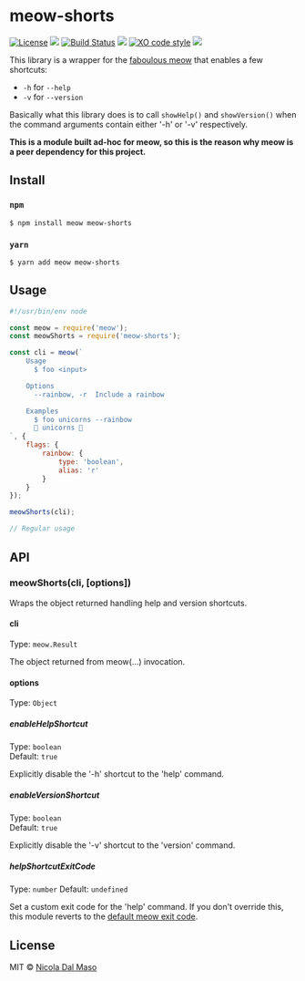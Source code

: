 # meow-shorts

[![License](https://img.shields.io/github/license/niktekusho/meow-shorts.svg?style=flat)](./LICENSE)
[![](https://img.shields.io/npm/v/meow-shorts.svg)](https://www.npmjs.com/package/meow-shorts)
[![Build Status](https://travis-ci.org/niktekusho/meow-shorts.svg?branch=master)](https://travis-ci.org/niktekusho/meow-shorts)
[![](https://img.shields.io/node/v/meow-shorts.svg)](https://www.npmjs.com/package/meow-shorts)
[![XO code style](https://img.shields.io/badge/code_style-XO-5ed9c7.svg)](https://github.com/sindresorhus/xo)
[![](https://img.shields.io/bundlephobia/minzip/meow-shorts.svg)](https://bundlephobia.com/result?p=meow-shorts)

This library is a wrapper for the [faboulous meow](https://github.com/sindresorhus/meow) that enables a few shortcuts:

-  `-h` for ``--help``
-  `-v` for ``--version``

Basically what this library does is to call `showHelp()` and `showVersion()` when the command arguments contain either '-h' or '-v' respectively.

**This is a module built ad-hoc for meow, so this is the reason why meow is a peer dependency for this project.**

## Install

### `npm`

```
$ npm install meow meow-shorts
```

### `yarn`

```
$ yarn add meow meow-shorts
```

## Usage

```js
#!/usr/bin/env node

const meow = require('meow');
const meowShorts = require('meow-shorts');

const cli = meow(`
    Usage
      $ foo <input>

    Options
      --rainbow, -r  Include a rainbow

    Examples
      $ foo unicorns --rainbow
      🌈 unicorns 🌈
`, {
    flags: {
        rainbow: {
            type: 'boolean',
            alias: 'r'
        }
    }
});

meowShorts(cli);

// Regular usage
```


## API

### meowShorts(cli, [options])

Wraps the object returned handling help and version shortcuts.

#### cli

Type: `meow.Result`

The object returned from meow(...) invocation.

#### options

Type: `Object`

##### enableHelpShortcut

Type: `boolean`<br>
Default: `true`

Explicitly disable the '-h' shortcut to the 'help' command.

##### enableVersionShortcut

Type: `boolean`<br>
Default: `true`

Explicitly disable the '-v' shortcut to the 'version' command.

##### helpShortcutExitCode

Type: `number`
Default: `undefined`

Set a custom exit code for the 'help' command. If you don't override this, this module reverts to the [default meow exit code](https://github.com/sindresorhus/meow/blob/master/readme.md#meowoptions).

## License

MIT © [Nicola Dal Maso](./LICENSE)
